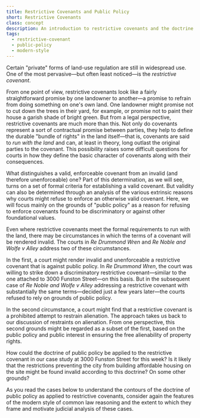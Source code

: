 ```yaml
---
title: Restrictive Covenants and Public Policy
short: Restrictive Covenants
class: concept
description: An introduction to restrictive covenants and the doctrine of public policy
tags:
  - restrictive-covenant
  - public-policy
  - modern-style
---
```


Certain "private" forms of land-use regulation are still in widespread use. One of the most pervasive—but often least noticed—is the *restrictive covenant*. 

From one point of view, restrictive covenants look like a fairly straightforward promise by one landowner to another—a promise to refrain from doing something on one's own land. One landowner might promise not to cut down the trees in their yard, for example, or promise not to paint their house a garish shade of bright green. But from a legal perspective, restrictive covenants are much more than this. Not only do covenants represent a sort of contractual promise between parties, they help to define the durable "bundle of rights" in the land itself—that is, covenants are said to *run with the land* and can, at least in theory, long outlast the original parties to the covenant. This possibility raises some difficult questions for courts in how they define the basic character of covenants along with their consequences.

What distinguishes a valid, enforceable covenant from an invalid (and therefore unenforceable) one? Part of this determination, as we will see, turns on a set of formal criteria for establishing a valid covenant. But validity can also be determined through an analysis of the various extrinsic reasons why courts might refuse to enforce an otherwise valid covenant. Here, we will focus mainly on the grounds of "public policy" as a reason for refusing to enforce covenants found to be discriminatory or against other foundational values. 

Even where restrictive covenants meet the formal requirements to run with the land, there may be circumstances in which the terms of a covenant will be rendered invalid. The courts in *Re Drummond Wren* and *Re Noble and Wolfe v Alley* address two of these circumstances. 

In the first, a court might render invalid and unenforceable a restrictive covenant that is against public policy. In *Re Drummond Wren*, the court was willing to strike down a discriminatory restrictive covenant—similar to the one attached to 3000 Funston Street—on this basis. But in the subsequent case of *Re Noble and Wolfe v Alley* addressing a restrictive covenant with substantially the same terms—decided just a few years later—the courts refused to rely on grounds of public policy.

In the second circumstance, a court might find that a restrictive covenant is a prohibited attempt to restrain alienation. The approach takes us back to our discussion of restraints on alienation. From one perspective, this second grounds might be regarded as a subset of the first, based on the public policy and public interest in ensuring the free alienability of property rights. 

How could the doctrine of public policy be applied to the restrictive covenant in our case study at 3000 Funston Street for this week? Is it likely that the restrictions preventing the city from building affordable housing on the site might be found invalid according to this doctrine? On some other grounds?

As you read the cases below to understand the contours of the doctrine of public policy as applied to restrictive covenants, consider again the features of the modern style of common law reasoning and the extent to which they frame and motivate judicial analysis of these cases.
